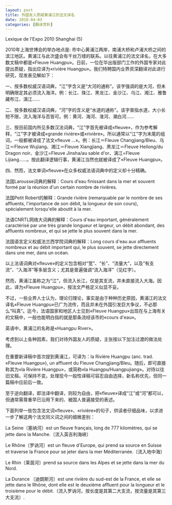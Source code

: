 ```yaml
---
layout: post
title: 外国友人质疑黄浦江的法文译名
date: 2010-04-03
categories: [翻译赏析]  
---
```


Lexique de l'Expo 2010 Shanghai (5)

2010年上海世博会的举办地点是: 市中心黄浦江两岸，南浦大桥和卢浦大桥之间的滨江地区。黄浦江与此次盛会有千丝万缕的联系。以往黄浦江的法文译名，在大多数文稿中都是«Fleuve Huangpu»。日前，一位在华出版部门工作的外国专家对此提出质疑，指出应译为«rivière Huangpu»。我们特聘国内业界资深翻译对此进行研究，现发表见解如下：

一、按多数权威汉语词典，“江”字含义是“大河的通称”。该字强调的是大河，但未明确限定其必须流入海洋。例：长江、珠江、黑龙江、金沙江、乌江、湘江、雅鲁藏布江、漓江……

二、按多数权威汉语词典，“河”字的含义是“水道的通称”。该字普指水道，大小长短不限，流入海洋与否皆可。例：黄河、海河、淮河、潮白河……

三、按目前国内所见多数汉法词典，“江”字首先被译成«fleuve»，作为参考解释，“江”字才被译成«grande rivière»或«rivière»。所以通常以“江”字为末尾的组词，一般都被译成了法文«fleuve ...»。例：长江＝Fleuve Changjiang/Bleu、乌江＝Fleuve Wujiang、湘江＝Fleuve Xiangjiang、黑龙江＝Fleuve Heilong/du Dragon noir、金沙江=Fleuve Jinsha/au sable d'or、漓江=Fleuve Lijiang……。按此翻译逻辑行事，黄浦江当然也就被译成了«Fleuve Huangpu»。

四、然而，法文单词«fleuve»在众多权威法语词典中的定义却十分精确。

法国Larousse词典的解释：Cours d'eau finissant dans la mer et souvent formé par la réunion d'un certain nombre de rivières.

法国Petit Robert的解释：Grande rivière (remarquable par le nombre de ses affluents, l'importance de son débit, la longueur de son cours), spécialement lorsqu'elle aboutit à la mer.

法语CNRTL网络大词典的解释：Cours d'eau important, généralement caractérisé par une très grande longueur et largeur, un débit abondant, des affluents nombreux, et qui se jette le plus souvent dans la mer.

法国语言定义权威法兰西学院词典的解释：Long cours d'eau aux affluents nombreux et au débit important qui, le plus souvent, se jette directement dans une mer, dans un océan.

以上法语词典对«fleuve»的定义包含相对“宽”、“长”、“流量大”，以及“有支流”、“入海洋”等多层含义；尤其是普遍强调“流入海洋”（见红字）。

然而，黄浦江虽称之为“江”，但流入长江，仅是其支流，并未直接流入大海。因此，译为«Fleuve Huangpu»，按法文严格定义似显不妥。

不过，一些业界人士认为，理论归理论，事实是由于种种历史原因，黄浦江的法文译名«Fleuve Huangpu»已广为流传，而且并未在外国引发巨大争议，不必那么“叫真”。迄今，法语国家和地区人士见到«Fleuve Huangpu»出现在与上海有关的文稿中，一般也能明白指的就是那条流经该市的«cours d'eau»。

英语中，黄浦江的名称是«Huangpu River»。

考虑到以上各种因素，我们对待外国友人的质疑，主张按以下加注过渡的做法处理。

在重要新译稿中首次提到黄浦江，可译为：la Rivière Huangpu (anc. trad. «Fleuve Huangpu»), un affluent du Fleuve Changjiang/Bleu。随后，即可直接称其为«la Rivière Huangpu»，或简称«la Huangpu/Huangpujiang»。对待以往旧文稿，可保持不变。处理现今一般性译稿可容忍自由选择，新名称优先，但同一篇稿中应前后一致。

至于逆向翻译，即法译中翻译，则较为自由，把«fleuve»译成“江”或“河”都可以，但通常需尊重早已沿用下来的、被国人普遍接受的表述。

下面列举一些包含法文词«fleuve»、«rivière»的句子，供读者仔细品味，以求进一步了解这两个法文同义词之间的细微差别：

La Seine〔塞纳河〕est un fleuve français, long de 777 kilomètres, qui se jette dans la Manche.〔流入英吉利海峡〕

Le Rhône〔罗讷河〕est un fleuve d'Europe, qui prend sa source en Suisse et traverse la France pour se jeter dans la mer Méditerranée.〔流入地中海〕

Le Rhin〔莱茵河〕prend sa source dans les Alpes et se jette dans la mer du Nord.

La Durance 〔迪朗斯河〕est une rivière du sud-est de la France, et elle se jette dans le Rhône, dont elle est le deuxième affluent pour la longueur et le troisième pour le débit.〔流入罗讷河，按长度是其第二大支流，按流量是其第三大支流〕.
